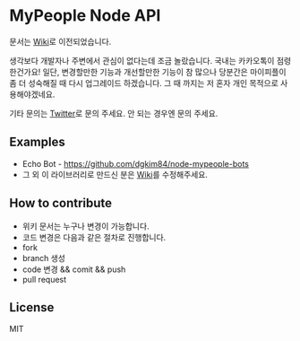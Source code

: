 # MyPeople Node API

문서는 [Wiki](https://github.com/dgkim84/node-mypeople/wiki)로 이전되었습니다.

생각보다 개발자나 주변에서 관심이 없다는데 조금 놀랐습니다. 국내는 카카오톡이 점령한건가요! 일단, 변경할만한 기능과 개선할만한 기능이 참 많으나 당분간은 마이피플이 좀 더 성숙해질 때 다시 업그레이드 하겠습니다. 그 때 까지는 저 혼자 개인 목적으로 사용해야겠네요.

기타 문의는 [Twitter](https://twitter.com/GeekDani)로 문의 주세요. 안 되는 경우엔 문의 주세요.

## Examples

* Echo Bot - https://github.com/dgkim84/node-mypeople-bots
* 그 외 이 라이브러리로 만드신 분은 [Wiki](https://github.com/dgkim84/node-mypeople/wiki/Examples)를 수정해주세요.

## How to contribute

* 위키 문서는 누구나 변경이 가능합니다.
* 코드 변경은 다음과 같은 절차로 진행합니다.
 * fork
 * branch 생성
 * code 변경 && comit && push
 * pull request

## License

MIT
